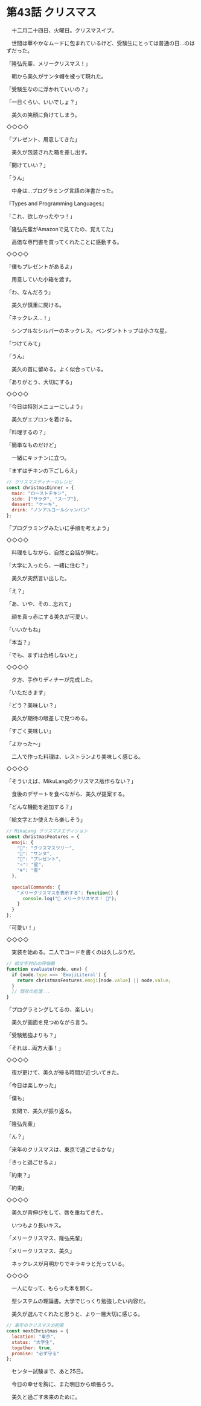 # 第43話 クリスマス

　十二月二十四日、火曜日。クリスマスイブ。

　世間は華やかなムードに包まれているけど、受験生にとっては普通の日...のはずだった。

「隆弘先輩、メリークリスマス！」

　朝から美久がサンタ帽を被って現れた。

「受験生なのに浮かれていいの？」

「一日くらい、いいでしょ？」

　美久の笑顔に負けてしまう。

◇◇◇◇

「プレゼント、用意してきた」

　美久が包装された箱を差し出す。

「開けていい？」

「うん」

　中身は...プログラミング言語の洋書だった。

『Types and Programming Languages』

「これ、欲しかったやつ！」

「隆弘先輩がAmazonで見てたの、覚えてた」

　高価な専門書を買ってくれたことに感動する。

◇◇◇◇

「僕もプレゼントがあるよ」

　用意していた小箱を渡す。

「わ、なんだろう」

　美久が慎重に開ける。

「ネックレス...！」

　シンプルなシルバーのネックレス。ペンダントトップは小さな星。

「つけてみて」

「うん」

　美久の首に留める。よく似合っている。

「ありがとう、大切にする」

◇◇◇◇

「今日は特別メニューにしよう」

　美久がエプロンを着ける。

「料理するの？」

「簡単なものだけど」

　一緒にキッチンに立つ。

「まずはチキンの下ごしらえ」

```javascript
// クリスマスディナーのレシピ
const christmasDinner = {
  main: "ローストチキン",
  side: ["サラダ", "スープ"],
  dessert: "ケーキ",
  drink: "ノンアルコールシャンパン"
};
```

「プログラミングみたいに手順を考えよう」

◇◇◇◇

　料理をしながら、自然と会話が弾む。

「大学に入ったら、一緒に住む？」

　美久が突然言い出した。

「え？」

「あ、いや、その...忘れて」

　顔を真っ赤にする美久が可愛い。

「いいかもね」

「本当？」

「でも、まずは合格しないと」

◇◇◇◇

　夕方、手作りディナーが完成した。

「いただきます」

「どう？美味しい？」

　美久が期待の眼差しで見つめる。

「すごく美味しい」

「よかった〜」

　二人で作った料理は、レストランより美味しく感じる。

◇◇◇◇

「そういえば、MikuLangのクリスマス版作らない？」

　食後のデザートを食べながら、美久が提案する。

「どんな機能を追加する？」

「絵文字とか使えたら楽しそう」

```javascript
// MikuLang クリスマスエディション
const christmasFeatures = {
  emoji: {
    "🎄": "クリスマスツリー",
    "🎅": "サンタ",
    "🎁": "プレゼント",
    "⭐": "星",
    "❄️": "雪"
  },
  
  specialCommands: {
    "メリークリスマスを表示する": function() {
      console.log("🎄 メリークリスマス！ 🎅");
    }
  }
};
```

「可愛い！」

◇◇◇◇

　実装を始める。二人でコードを書くのは久しぶりだ。

```javascript
// 絵文字対応の評価器
function evaluate(node, env) {
  if (node.type === 'EmojiLiteral') {
    return christmasFeatures.emoji[node.value] || node.value;
  }
  // 既存の処理...
}
```

「プログラミングしてるの、楽しい」

　美久が画面を見つめながら言う。

「受験勉強よりも？」

「それは...両方大事！」

◇◇◇◇

　夜が更けて、美久が帰る時間が近づいてきた。

「今日は楽しかった」

「僕も」

　玄関で、美久が振り返る。

「隆弘先輩」

「ん？」

「来年のクリスマスは、東京で過ごせるかな」

「きっと過ごせるよ」

「約束？」

「約束」

◇◇◇◇

　美久が背伸びをして、唇を重ねてきた。

　いつもより長いキス。

「メリークリスマス、隆弘先輩」

「メリークリスマス、美久」

　ネックレスが月明かりでキラキラと光っている。

◇◇◇◇

　一人になって、もらった本を開く。

　型システムの理論書。大学でじっくり勉強したい内容だ。

　美久が選んでくれたと思うと、より一層大切に感じる。

```javascript
// 来年のクリスマスの約束
const nextChristmas = {
  location: "東京",
  status: "大学生",
  together: true,
  promise: "必ず守る"
};
```

　センター試験まで、あと25日。

　今日の幸せを胸に、また明日から頑張ろう。

　美久と過ごす未来のために。